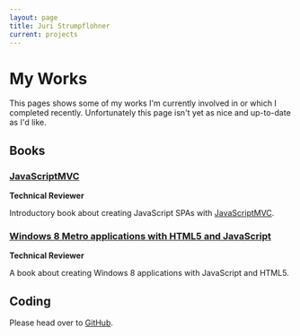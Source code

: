 ```yaml
---
layout: page
title: Juri Strumpflohner
current: projects
---
```

# My Works

This pages shows some of my works I'm currently involved in or which I completed recently. Unfortunately this page isn't yet as nice and up-to-date as I'd like.

## Books

### [JavaScriptMVC](/blog/2013/06/learning-javascriptmvc/)

**Technical Reviewer**

Introductory book about creating JavaScript SPAs with [JavaScriptMVC](http://javascript.com).

### [Windows 8 Metro applications with HTML5 and JavaScript](/blog/2013/09/developing-win-store-apps-with-html5-and-javascript/)

**Technical Reviewer**

A book about creating Windows 8 applications with JavaScript and HTML5.

## Coding

Please head over to [GitHub](http://github.com/juristr).